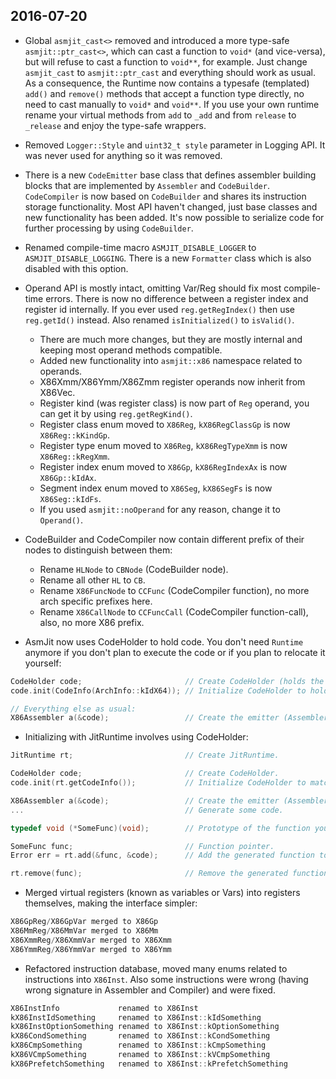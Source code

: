 2016-07-20
----------

  * Global `asmjit_cast<>` removed and introduced a more type-safe `asmjit::ptr_cast<>`, which can cast a function to `void*` (and vice-versa), but will refuse to cast a function to `void**`, for example. Just change `asmjit_cast` to `asmjit::ptr_cast` and everything should work as usual. As a consequence, the Runtime now contains a typesafe (templated) `add()` and `remove()` methods that accept a function type directly, no need to cast manually to `void*` and `void**`. If you use your own runtime rename your virtual methods from `add` to `_add` and from `release` to `_release` and enjoy the type-safe wrappers.
  * Removed `Logger::Style` and `uint32_t style` parameter in Logging API. It was never used for anything so it was removed.
  * There is a new `CodeEmitter` base class that defines assembler building blocks that are implemented by `Assembler` and `CodeBuilder`. `CodeCompiler` is now based on `CodeBuilder` and shares its instruction storage functionality. Most API haven't changed, just base classes and new functionality has been added. It's now possible to serialize code for further processing by using `CodeBuilder`.
  * Renamed compile-time macro `ASMJIT_DISABLE_LOGGER` to `ASMJIT_DISABLE_LOGGING`. There is a new `Formatter` class which is also disabled with this option.

  * Operand API is mostly intact, omitting Var/Reg should fix most compile-time errors. There is now no difference between a register index and register id internally. If you ever used `reg.getRegIndex()` then use `reg.getId()` instead. Also renamed `isInitialized()` to `isValid()`.
    * There are much more changes, but they are mostly internal and keeping most operand methods compatible.
    * Added new functionality into `asmjit::x86` namespace related to operands.
    * X86Xmm/X86Ymm/X86Zmm register operands now inherit from X86Vec.
    * Register kind (was register class) is now part of `Reg` operand, you can get it by using `reg.getRegKind()`.
    * Register class enum moved to `X86Reg`, `kX86RegClassGp` is now `X86Reg::kKindGp`.
    * Register type enum moved to `X86Reg`, `kX86RegTypeXmm` is now `X86Reg::kRegXmm`.
    * Register index enum moved to `X86Gp`, `kX86RegIndexAx` is now `X86Gp::kIdAx`.
    * Segment index enum moved to `X86Seg`, `kX86SegFs` is now `X86Seg::kIdFs`.
    * If you used `asmjit::noOperand` for any reason, change it to `Operand()`.

  * CodeBuilder and CodeCompiler now contain different prefix of their nodes to distinguish between them:

    * Rename `HLNode` to `CBNode` (CodeBuilder node).
    * Rename all other `HL` to `CB`.
    * Rename `X86FuncNode` to `CCFunc` (CodeCompiler function), no more arch specific prefixes here.
    * Rename `X86CallNode` to `CCFuncCall` (CodeCompiler function-call), also, no more X86 prefix.

  * AsmJit now uses CodeHolder to hold code. You don't need `Runtime` anymore if you don't plan to execute the code or if you plan to relocate it yourself:

```c++
CodeHolder code;                       // Create CodeHolder (holds the code).
code.init(CodeInfo(ArchInfo::kIdX64)); // Initialize CodeHolder to hold X64 code.

// Everything else as usual:
X86Assembler a(&code);                 // Create the emitter (Assembler, CodeBuilder, CodeCompiler).
```

  * Initializing with JitRuntime involves using CodeHolder:

```c++
JitRuntime rt;                         // Create JitRuntime.

CodeHolder code;                       // Create CodeHolder.
code.init(rt.getCodeInfo());           // Initialize CodeHolder to match the JitRuntime.

X86Assembler a(&code);                 // Create the emitter (Assembler, CodeBuilder, CodeCompiler).
...                                    // Generate some code.

typedef void (*SomeFunc)(void);        // Prototype of the function you generated.

SomeFunc func;                         // Function pointer.
Error err = rt.add(&func, &code);      // Add the generated function to the runtime.

rt.remove(func);                       // Remove the generated function from the runtime.
```

  * Merged virtual registers (known as variables or Vars) into registers themselves, making the interface simpler:

```c++
X86GpReg/X86GpVar merged to X86Gp
X86MmReg/X86MmVar merged to X86Mm
X86XmmReg/X86XmmVar merged to X86Xmm
X86YmmReg/X86YmmVar merged to X86Ymm
```

  * Refactored instruction database, moved many enums related to instructions into `X86Inst`. Also some instructions were wrong (having wrong signature in Assembler and Compiler) and were fixed.

```c++
X86InstInfo             renamed to X86Inst
kX86InstIdSomething     renamed to X86Inst::kIdSomething
kX86InstOptionSomething renamed to X86Inst::kOptionSomething
kX86CondSomething       renamed to X86Inst::kCondSomething
kX86CmpSomething        renamed to X86Inst::kCmpSomething
kX86VCmpSomething       renamed to X86Inst::kVCmpSomething
kX86PrefetchSomething   renamed to X86Inst::kPrefetchSomething
```
